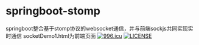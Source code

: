 # springboot-stomp
springboot整合基于stomp协议的websocket通信，并与前端sockjs共同实现实时通信
socketDemo1.html为前端页面
[![996.icu](https://img.shields.io/badge/link-996.icu-red.svg)](https://996.icu)
[![LICENSE](https://img.shields.io/badge/license-Anti%20996-blue.svg)](https://github.com/996icu/996.ICU/blob/master/LICENSE)

